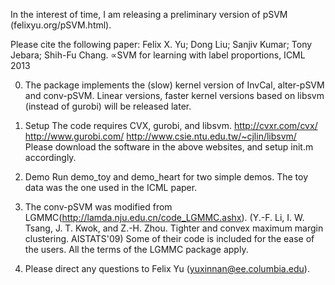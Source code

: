 In the interest of time, I am releasing a preliminary version of pSVM 
(felixyu.org/pSVM.html).

Please cite the following paper:
Felix X. Yu; Dong Liu; Sanjiv Kumar; Tony Jebara; Shih-Fu Chang.
$\propto$SVM for learning with label proportions, ICML 2013

0. The package implements the (slow) kernel version of InvCal, alter-pSVM and conv-pSVM.
Linear versions, faster kernel versions based on libsvm (instead of gurobi) 
will be released later.

1. Setup
The code requires CVX, gurobi, and libsvm. 
http://cvxr.com/cvx/
http://www.gurobi.com/
http://www.csie.ntu.edu.tw/~cjlin/libsvm/
Please download the software in the above websites, and setup init.m accordingly.

2. Demo
Run demo_toy and demo_heart for two simple demos.
The toy data was the one used in the ICML paper.

3. The conv-pSVM was modified from LGMMC(http://lamda.nju.edu.cn/code_LGMMC.ashx). 
(Y.-F. Li, I. W. Tsang, J. T. Kwok, and Z.-H. Zhou. 
Tighter and convex maximum margin clustering. AISTATS'09)
Some of their code is included for the ease of the users. All the terms of the 
LGMMC package apply.

4. Please direct any questions to Felix Yu (yuxinnan@ee.columbia.edu).



